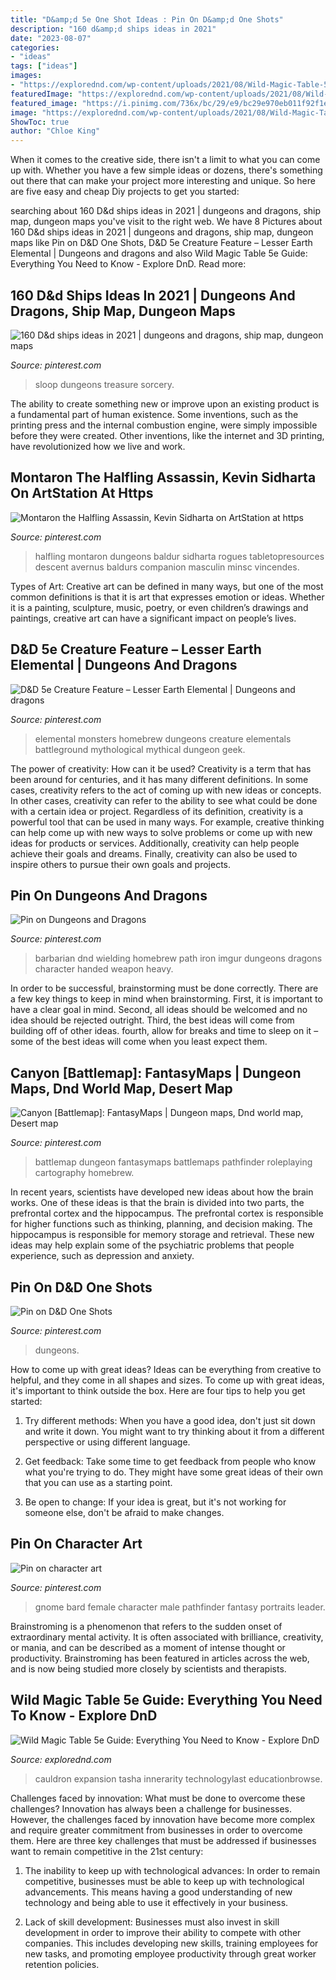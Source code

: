 ```yaml
---
title: "D&amp;d 5e One Shot Ideas : Pin On D&amp;d One Shots"
description: "160 d&amp;d ships ideas in 2021"
date: "2023-08-07"
categories:
- "ideas"
tags: ["ideas"]
images:
- "https://explorednd.com/wp-content/uploads/2021/08/Wild-Magic-Table-5e-Guide-950x650.png"
featuredImage: "https://explorednd.com/wp-content/uploads/2021/08/Wild-Magic-Table-5e-Guide-950x650.png"
featured_image: "https://i.pinimg.com/736x/bc/29/e9/bc29e970eb011f92f1e1cf0b83455808.jpg"
image: "https://explorednd.com/wp-content/uploads/2021/08/Wild-Magic-Table-5e-Guide-950x650.png"
ShowToc: true
author: "Chloe King"
---
```



When it comes to the creative side, there isn't a limit to what you can come up with. Whether you have a few simple ideas or dozens, there's something out there that can make your project more interesting and unique. So here are five easy and cheap Diy projects to get you started: 

	

		
searching about 160 D&amp;d ships ideas in 2021 | dungeons and dragons, ship map, dungeon maps you've visit to the right web. We have 8 Pictures about 160 D&amp;d ships ideas in 2021 | dungeons and dragons, ship map, dungeon maps like Pin on D&amp;D One Shots, D&amp;D 5e Creature Feature – Lesser Earth Elemental | Dungeons and dragons and also Wild Magic Table 5e Guide: Everything You Need to Know - Explore DnD. Read more:
		
    
## 160 D&amp;d Ships Ideas In 2021 | Dungeons And Dragons, Ship Map, Dungeon Maps

<img loading=lazy src="https://i.pinimg.com/474x/5d/4b/36/5d4b3637aac449fb88e0db93b1684d5e.jpg" onerror="this.onerror=null;this.src='https://tse1.mm.bing.net/th?id=OIP.DejsIn8erT5cTN-XGlr_fwAAAA&amp;pid=15.1';" alt="160 D&amp;d ships ideas in 2021 | dungeons and dragons, ship map, dungeon maps">

_Source: pinterest.com_

>sloop dungeons treasure sorcery. 

	

The ability to create something new or improve upon an existing product is a fundamental part of human existence. Some inventions, such as the printing press and the internal combustion engine, were simply impossible before they were created. Other inventions, like the internet and 3D printing, have revolutionized how we live and work.

    
## Montaron The Halfling Assassin, Kevin Sidharta On ArtStation At Https

<img loading=lazy src="https://i.pinimg.com/736x/9e/29/1d/9e291dce9ccc01fcbf7b083fc0fc10f4.jpg" onerror="this.onerror=null;this.src='https://tse4.mm.bing.net/th?id=OIP.qlrysdrvdyZpZxdtlsX8bAHaJl&amp;pid=15.1';" alt="Montaron the Halfling Assassin, Kevin Sidharta on ArtStation at https">

_Source: pinterest.com_

>halfling montaron dungeons baldur sidharta rogues tabletopresources descent avernus baldurs companion masculin minsc vincendes. 

	

Types of Art:
Creative art can be defined in many ways, but one of the most common definitions is that it is art that expresses emotion or ideas. Whether it is a painting, sculpture, music, poetry, or even children’s drawings and paintings, creative art can have a significant impact on people’s lives.

    
## D&amp;D 5e Creature Feature – Lesser Earth Elemental | Dungeons And Dragons

<img loading=lazy src="https://i.pinimg.com/736x/bc/29/e9/bc29e970eb011f92f1e1cf0b83455808.jpg" onerror="this.onerror=null;this.src='https://tse1.mm.bing.net/th?id=OIP.bx1jbcLLWqVt09JXR9rjpgHaJ3&amp;pid=15.1';" alt="D&amp;D 5e Creature Feature – Lesser Earth Elemental | Dungeons and dragons">

_Source: pinterest.com_

>elemental monsters homebrew dungeons creature elementals battleground mythological mythical dungeon geek. 

	

The power of creativity: How can it be used?
Creativity is a term that has been around for centuries, and it has many different definitions. In some cases, creativity refers to the act of coming up with new ideas or concepts. In other cases, creativity can refer to the ability to see what could be done with a certain idea or project. Regardless of its definition, creativity is a powerful tool that can be used in many ways. For example, creative thinking can help come up with new ways to solve problems or come up with new ideas for products or services. Additionally, creativity can help people achieve their goals and dreams. Finally, creativity can also be used to inspire others to pursue their own goals and projects.

    
## Pin On Dungeons And Dragons

<img loading=lazy src="https://i.pinimg.com/736x/cb/9e/06/cb9e06a302aea29ccd6eab0068364b36.jpg" onerror="this.onerror=null;this.src='https://tse2.mm.bing.net/th?id=OIP.4l7EDq1fGkSJ_gFYsdx3uAHaJl&amp;pid=15.1';" alt="Pin on Dungeons and Dragons">

_Source: pinterest.com_

>barbarian dnd wielding homebrew path iron imgur dungeons dragons character handed weapon heavy. 

	

In order to be successful, brainstorming must be done correctly. There are a few key things to keep in mind when brainstorming. First, it is important to have a clear goal in mind. Second, all ideas should be welcomed and no idea should be rejected outright. Third, the best ideas will come from building off of other ideas. fourth, allow for breaks and time to sleep on it – some of the best ideas will come when you least expect them.

    
## Canyon [Battlemap]: FantasyMaps | Dungeon Maps, Dnd World Map, Desert Map

<img loading=lazy src="https://i.pinimg.com/736x/1b/ea/6a/1bea6ad762a392e8eeb0bf8dcafb36da.jpg" onerror="this.onerror=null;this.src='https://tse3.mm.bing.net/th?id=OIP.AEAmZpu_CvkMBTK6r0cTUgHaO0&amp;pid=15.1';" alt="Canyon [Battlemap]: FantasyMaps | Dungeon maps, Dnd world map, Desert map">

_Source: pinterest.com_

>battlemap dungeon fantasymaps battlemaps pathfinder roleplaying cartography homebrew. 

	

In recent years, scientists have developed new ideas about how the brain works. One of these ideas is that the brain is divided into two parts, the prefrontal cortex and the hippocampus. The prefrontal cortex is responsible for higher functions such as thinking, planning, and decision making. The hippocampus is responsible for memory storage and retrieval. These new ideas may help explain some of the psychiatric problems that people experience, such as depression and anxiety.

    
## Pin On D&amp;D One Shots

<img loading=lazy src="https://i.pinimg.com/736x/b5/d4/47/b5d447d3f085d0bb7b61e1a60d8a5ec6.jpg" onerror="this.onerror=null;this.src='https://tse1.mm.bing.net/th?id=OIP.4PxDiewGypGxjD9OZQx6eAHaKe&amp;pid=15.1';" alt="Pin on D&amp;D One Shots">

_Source: pinterest.com_

>dungeons. 

	

How to come up with great ideas?
Ideas can be everything from creative to helpful, and they come in all shapes and sizes. To come up with great ideas, it's important to think outside the box. Here are four tips to help you get started:
1. Try different methods: When you have a good idea, don't just sit down and write it down. You might want to try thinking about it from a different perspective or using different language.

2. Get feedback: Take some time to get feedback from people who know what you're trying to do. They might have some great ideas of their own that you can use as a starting point.

3. Be open to change: If your idea is great, but it's not working for someone else, don't be afraid to make changes.

    
## Pin On Character Art

<img loading=lazy src="https://i.pinimg.com/736x/ca/7c/c8/ca7cc81cc27624b4952051dc61ae21c2.jpg" onerror="this.onerror=null;this.src='https://tse4.mm.bing.net/th?id=OIP.QFE6KuNR6F8VMo0qD7bs_QHaKW&amp;pid=15.1';" alt="Pin on character art">

_Source: pinterest.com_

>gnome bard female character male pathfinder fantasy portraits leader. 

	

Brainstroming is a phenomenon that refers to the sudden onset of extraordinary mental activity. It is often associated with brilliance, creativity, or mania, and can be described as a moment of intense thought or productivity. Brainstroming has been featured in articles across the web, and is now being studied more closely by scientists and therapists.

    
## Wild Magic Table 5e Guide: Everything You Need To Know - Explore DnD

<img loading=lazy src="https://explorednd.com/wp-content/uploads/2021/08/Wild-Magic-Table-5e-Guide-950x650.png" onerror="this.onerror=null;this.src='https://tse4.mm.bing.net/th?id=OIP.LtYjqCuUXB_DryfcBFHcggHaFE&amp;pid=15.1';" alt="Wild Magic Table 5e Guide: Everything You Need to Know - Explore DnD">

_Source: explorednd.com_

>cauldron expansion tasha innerarity technologylast educationbrowse. 

	

Challenges faced by innovation: What must be done to overcome these challenges?
Innovation has always been a challenge for businesses. However, the challenges faced by innovation have become more complex and require greater commitment from businesses in order to overcome them. Here are three key challenges that must be addressed if businesses want to remain competitive in the 21st century:
1. The inability to keep up with technological advances: In order to remain competitive, businesses must be able to keep up with technological advancements. This means having a good understanding of new technology and being able to use it effectively in your business.

2. Lack of skill development: Businesses must also invest in skill development in order to improve their ability to compete with other companies. This includes developing new skills, training employees for new tasks, and promoting employee productivity through great worker retention policies.


